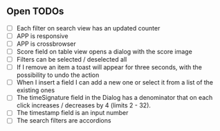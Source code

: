 ## Open TODOs
- [ ] Each filter on search view has an updated counter
- [ ] APP is responsive
- [ ] APP is crossbrowser
- [ ] Score field on table view opens a dialog with the score image 
- [ ] Filters can be selected / deselected all
- [ ] If I remove an item a toast will appear for three seconds, with the possibility to undo the action
- [ ] When I insert a field I can add a new one or select it from a list of the existing ones
- [ ] The timeSignature field in the Dialog has a denominator that on each click increases / decreases by 4 (limits 2 - 32).
- [ ] The timestamp field is an input number
- [ ] The search filters are accordions

